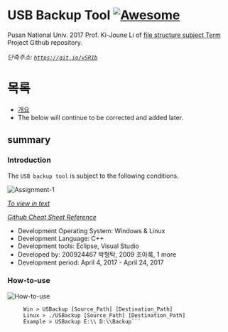 # USB Backup Tool [![Awesome](https://cdn.rawgit.com/sindresorhus/awesome/d7305f38d29fed78fa85652e3a63e154dd8e8829/media/badge.svg)](https://github.com/sindresorhus/awesome)

Pusan National Univ. 
2017 Prof. Ki-Joune Li of [file structure subject Term](http://stem.cs.pusan.ac.kr/FP/2017/FP2017Spring.html) Project Github repository.

*단축주소: [`https://git.io/vSR1b`](https://git.io/vSR1b)*

# 목록

 - [개요](#summary)
 - The below will continue to be corrected and added later.

## summary

### Introduction

The `USB backup tool` is subject to the following conditions.

![Assignment-1](http://i.imgur.com/9DVncqu.png)

[*To view in text*](http://stem.cs.pusan.ac.kr/FP/2017/Assignment-1.html)

[*Github Cheat Sheet Reference*](https://git.io/vSRDZ)


 - Development Operating System: Windows & Linux
 - Development Language: C++
 - Development tools: Eclipse, Visual Studio
 - Developed by: 200924467 박형탁, 2009      조아록, 1 more
 - Development period: April 4, 2017 - April 24, 2017

### How-to-use

![How-to-use](http://i.imgur.com/TuX09GB.png)


```Help:
     Win > USBackup [Source_Path] [Destination_Path]
     Linux > ./USBackup [Source_Path] [Destination_Path]
     Example > USBackup E:\\ D:\\Backup```
